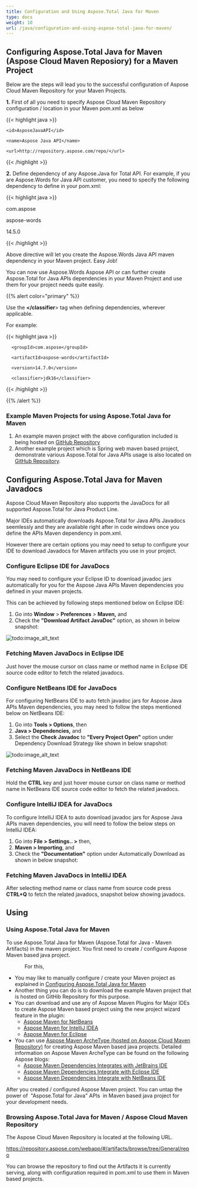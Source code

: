 ```yaml
---
title: Configuration and Using Aspose.Total Java for Maven
type: docs
weight: 10
url: /java/configuration-and-using-aspose-total-java-for-maven/
---
```


## **Configuring Aspose.Total Java for Maven (Aspose Cloud Maven Reposiory) for a Maven Project**
Below are the steps will lead you to the successful configuration of Aspose Cloud Maven Repository for your Maven Projects.

**1.** First of all you need to specify Aspose Cloud Maven Repository configuration / location in your Maven pom.xml as below<repositories>

{{< highlight java >}}

 <repositories>

  <repository>

    <id>AsposeJavaAPI</id>

    <name>Aspose Java API</name>

    <url>http://repository.aspose.com/repo/</url>

  </repository>

</repositories>

{{< /highlight >}}

**2.** Define dependency of any Aspose.Java for Total API. For example, if you are Aspose.Words for Java API customer, you need to specify the following dependency to define in your pom.xml:

{{< highlight java >}}

 <dependency>

  <groupId>com.aspose</groupId>

  <artifactId>aspose-words</artifactId>

  <version>14.5.0</version>

</dependency>

{{< /highlight >}}

Above directive will let you create the Aspose.Words Java API maven dependency in your Maven project. Easy Job!

You can now use Aspose.Words Aspose API or can further create Aspose.Total for Java APIs dependencies in your Maven Project and use them for your project needs quite easily.

{{% alert color="primary" %}} 

Use the **<classifier> </classifier**> tag when defining dependencies, wherever applicable.

For example:

{{< highlight java >}}

 <dependencies>

   <dependency>

      <groupId>com.aspose</groupId>

      <artifactId>aspose-words</artifactId>

      <version>14.7.0</version>

      <classifier>jdk16</classifier>

   </dependency>

</dependencies>

{{< /highlight >}}

{{% /alert %}} 
### **Example Maven Projects for using Aspose.Total Java for Maven**
1. An example maven project with the above configuration included is being hosted on [GitHub Repository](https://github.com/asposemarketplace/Aspose_Java_for_Maven)
1. Another example project which is Spring web maven based project, demonstrate various Aspose.Total for Java APIs usage is also located on [GitHub Repository](https://github.com/asposemarketplace/Aspose_for_Spring.Java).
## **Configuring Aspose.Total Java for Maven Javadocs**
Aspose Cloud Maven Repository also supports the JavaDocs for all supported Aspose.Total for Java Product Line.

Major IDEs automatically downloads Aspose.Total for Java APIs Javadocs seemlessly and they are available right after in code windows once you define the APIs Maven dependency in pom.xml.

However there are certain options you may need to setup to configure your IDE to download Javadocs for Maven artifacts you use in your project.
### **Configure Eclipse IDE for JavaDocs**
You may need to configure your Eclipse ID to download javadoc jars automatically for you for the Aspose Java APIs Maven dependencies you defined in your maven projects.

This can be achieved by following steps mentioned below on Eclipse IDE:

1. Go into **Window** > **Preferences** > **Maven,** and
1. Check the **"Download Artifact JavaDoc"** option, as shown in below snapshot: 

![todo:image_alt_text](https://i.imgur.com/mRvzWGh.png)
### **Fetching Maven JavaDocs in Eclipse IDE**
Just hover the mouse cursor on class name or method name in Eclipse IDE source code editor to fetch the related javadocs.
### **Configure NetBeans IDE for JavaDocs**
For configuring NetBeans IDE to auto fetch javadoc jars for Aspose Java APIs Maven dependencies, you may need to follow the steps mentioned below on NetBeans IDE:

1. Go into **Tools > Options**, then
1. **Java > Dependencies,** and
1. Select the **Check Javadoc** to **"Every Project Open"** option under Dependency Download Strategy like shown in below snapshot: 

![todo:image_alt_text](https://i.imgur.com/KAJZwTj.png)
### **Fetching Maven JavaDocs in NetBeans IDE**
Hold the **CTRL** key and just hover mouse cursor on class name or method name in NetBeans IDE source code editor to fetch the related javadocs.
### **Configure IntelliJ IDEA for JavaDocs**
To configure IntelliJ IDEA to auto download javadoc jars for Aspose Java APIs maven dependencies, you will need to follow the below steps on IntelliJ IDEA:

1. Go into **File > Settings.. >** then,
1. **Maven > Importing**, and
1. Check the **"Documentation"** option under Automatically Download as shown in below snapshot:
### **Fetching Maven JavaDocs in IntelliJ IDEA**
After selecting method name or class name from source code press **CTRL+Q** to fetch the related javadocs, snapshot below showing javadocs.
## **Using**
### **Using Aspose.Total Java for Maven**
To use Aspose.Total Java for Maven (Aspose.Total for Java - Maven Artifacts) in the maven project. You first need to create / configure Aspose Maven based java project.

`       `For this,

- You may like to manually configure / create your Maven project as explained in [Configuring Aspose.Total Java for Maven](#configuring-asposetotal-java-for-maven-aspose-cloud-maven-reposiory-for-a-maven-project)
- Another thing you can do is to download the example Maven project that is hosted on GitHib Repository for this purpose.
- You can download and use any of Aspose Maven Plugins for Major IDEs to create Aspose Maven based project using the new project wizard feature in the plugin: 
  - [Aspose Maven for NetBeans](https://docs.aspose.com/total/java/aspose-total-project-wizard-for-netbeans-maven/)
  - [Aspose Maven for IntelliJ IDEA](https://docs.aspose.com/total/java/aspose-total-project-wizard-for-intellij-idea-maven/)
  - [Aspose Maven for Eclipse](https://docs.aspose.com/total/java/aspose-total-project-wizard-for-eclipse-maven/)
- You can use [Aspose Maven ArcheType (hosted on Aspose Cloud Maven Repository)](https://repository.aspose.com/webapp/) for creating Aspose Maven based java projects.
  Detailed information on Aspose Maven ArcheType can be found on the following Aspose blogs: 
  - [Aspose Maven Dependencies Integrates with JetBrains IDE](https://blog.aspose.com/2014/10/03/aspose-maven-dependencies-integrates-with-jetbrains-ide/)
  - [Aspose Maven Dependencies Integrate with Eclipse IDE](https://blog.aspose.com/2015/01/07/aspose-maven-dependencies-integrates-with-eclipse-ide/)
  - [Aspose Maven Dependencies Integrate with NetBeans IDE](https://blog.aspose.com/2015/01/08/aspose-maven-dependencies-integrate-with-netbeans-ide/)

After you created / configured Aspose Maven project. You can untap the power of  "Aspose.Total for Java" APIs  in Maven based java project for your development needs.
### **Browsing Aspose.Total Java for Maven / Aspose Cloud Maven Repository**
The Aspose Cloud Maven Repository is located at the following URL.

<https://repository.aspose.com/webapp/#/artifacts/browse/tree/General/repo>

You can browse the repository to find out the Artifacts it is currently serving, along with configuration required in pom.xml to use them in Maven based projects.
